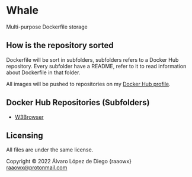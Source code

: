 # Whale

Multi-purpose Dockerfile storage

## How is the repository sorted

Dockerfile will be sort in subfolders, subfolders refers to a Docker Hub repository. Every subfolder have a README, refer to it to read information about Dockerfile in that folder.

All images will be pushed to repositories on my [Docker Hub profile](https://hub.docker.com/u/raaowx).  

## Docker Hub Repositories (Subfolders)

* [W3Browser](./w3browser/README.md)

## Licensing

All files are under the same license.  

Copyright © 2022 Álvaro López de Diego {raaowx} <raaowx@protonmail.com>
